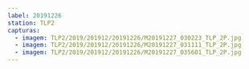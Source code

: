 ```yaml
---
label: 20191226
station: TLP2
capturas:
  - imagem: TLP2/2019/201912/20191226/M20191227_030223_TLP_2P.jpg
  - imagem: TLP2/2019/201912/20191226/M20191227_031111_TLP_2P.jpg
  - imagem: TLP2/2019/201912/20191226/M20191227_035601_TLP_2P.jpg
---
```

